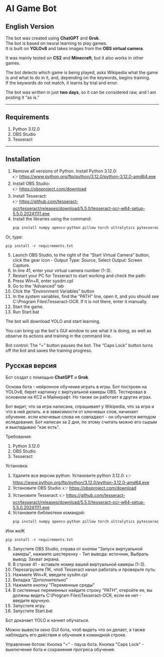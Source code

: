 # AI Game Bot

## English Version

The bot was created using **ChatGPT** and **Grok**.  
The bot is based on neural learning to play games.  
It is built on **YOLOv8** and takes images from the **OBS virtual camera**.  

It was mainly tested on **CS2** and **Minecraft**, but it also works in other games.

The bot detects which game is being played, asks Wikipedia what the game is and what to do in it, and, depending on the keywords, begins training.  
If the keywords do not match, it learns by trial and error.  

The bot was written in just **two days**, so it can be considered raw, and I am posting it “as is.”

---

## Requirements
1. Python 3.12.0  
2. OBS Studio  
3. Tesseract  

---

## Installation
1. Remove all versions of Python. Install Python 3.12.0:  
   👉 https://www.python.org/ftp/python/3.12.0/python-3.12.0-amd64.exe  
2. Install OBS Studio:  
   👉 https://obsproject.com/download  
3. Install Tesseract:  
   👉 https://github.com/tesseract-ocr/tesseract/releases/download/5.5.0/tesseract-ocr-w64-setup-5.5.0.20241111.exe  
4. Install the libraries using the command:  
   ```bash
   pip install numpy opencv-python pillow torch ultralytics pytesseract requests gymnasium stable-baselines3 screeninfo pywin32 keyboard

Or, type:

    pip install -r requirements.txt

5. Launch OBS Studio, to the right of the “Start Virtual Camera” button, click the gear icon - Output Type: Source, Select Output: Screen Capture.
6. In line 41, enter your virtual camera number (1-3).
7. Restart your PC for Tesseract to start working and check the path:
8. Press Win+R, enter sysdm.cpl
9. Go to the “Advanced” tab
10. Click the “Environment Variables” button
11. In the system variables, find the “PATH” line, open it, and you should see C:\Program Files\Tesseract-OCR. If it is not there, enter it manually.
12. Start the game.
13. Run Start.bat

The bot will download YOLO and start learning.

You can bring up the bot's GUI window to see what it is doing, as well as observe its actions and training in the command line.

Bot control:
The “=” button pauses the bot.
The “Caps Lock” button turns off the bot and saves the training progress.

## Русская версия

Бот создат с помощью **ChatGPT** и **Grok**.

Основа бота - нейронное обучение играть в игры. Бот построен на YOLOv8, берет картинку с виртуальной камеры OBS.  Тестировал в основном на КС2 и Майнкрафт. Но также он работает в других играх.

Бот видит, что за игра написана, спрашивает у Wikipedia, что за игра и что в ней делать. и в зависимости от ключевых слов, начинает обучение. если ключевые слова не совпадают - он обучается методом иследования. Бот написан за 2 дня, по этому считать можно его сырым и выкладываю "как есть".

Требования:
1. Python 3.12.0
1. OBS Studio
2. Tesseract

Установка:
1. Удалите все версии python. Установите python 3.12.0:
     👉 https://www.python.org/ftp/python/3.12.0/python-3.12.0-amd64.exe
3. Установите OBS Studio:
     👉 https://obsproject.com/download
5. Установите Tesseract:
     👉 https://github.com/tesseract-ocr/tesseract/releases/download/5.5.0/tesseract-ocr-w64-setup-5.5.0.20241111.exe
7. Установите библиотеки командой: 
   ```bash
   pip install numpy opencv-python pillow torch ultralytics pytesseract requests gymnasium stable-baselines3 screeninfo pywin32 keyboard

Или жеЖ

    pip install -r requirements.txt
8. Запустите OBS Studio, справа от кнопки "Запуск виртуальной камеры", нажмите шестеренку - Тип вывода: источник, Выбрать вывод: Захват экрана.
9. В строке 41 - вставьте номер вашей виртуальной камеры (1-3).
10. Перезагрузите ПК, чтоб Tesseract начал работать и проверьте путь:
11. Нажмите Win+R, введите sysdm.cpl
12. Вкладка "Дополнительно"
13. Нажмите кнопку "Переменные среды"
14. В системных переменных найдите строку "PATH", откройте ее, вы должны видеть C:\Program Files\Tesseract-OCR, если ее нет - введите вручную.
15. Запустите игру.
16. Запустите Start.bat

Бот докачает YOLO и начнет обучаться.

Можно вывести окно GUI бота, чтоб видеть что он делает, а также наблюдать его действия и обучения в командной строке.

Управление ботом:
Кнопка "=" - пауза бота.
Кнопка "Caps Lock" - выключение бота и сохранения прогреса обучения.
